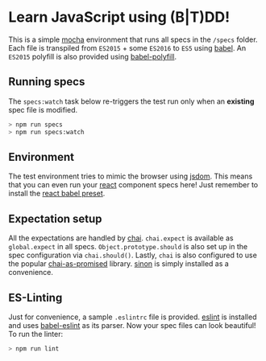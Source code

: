 # Learn JavaScript using (B|T)DD!
This is a simple [mocha](https://github.com/mochajs/mocha) environment that runs  all specs in the `/specs` folder. Each file is transpiled from `ES2015` + some `ES2016` to `ES5` using [babel](https://github.com/babel/babel). An `ES2015` polyfill is also provided using [babel-polyfill](https://babeljs.io/docs/usage/polyfill/).

## Running specs
The `specs:watch` task below re-triggers the test run only when an **existing** spec file is modified.

```bash
> npm run specs
> npm run specs:watch
```

## Environment
The test environment tries to mimic the browser using [jsdom](https://github.com/tmpvar/jsdom). This means that you can even run your [react](https://github.com/facebook/react) component specs here! Just remember to install the [react babel preset](http://babeljs.io/docs/plugins/preset-react/).

## Expectation setup
All the expectations are handled by [chai](https://github.com/chaijs/chai). `chai.expect` is available as `global.expect` in all specs. `Object.prototype.should` is also set up in the spec configuration via `chai.should()`. Lastly, `chai` is also configured to use the popular [chai-as-promised](https://github.com/domenic/chai-as-promised/) library. [sinon](https://github.com/sinonjs/sinon) is simply installed as a convenience.

## ES-Linting
Just for convenience, a sample `.eslintrc` file is provided. [eslint](https://github.com/eslint/eslint) is installed and uses [babel-eslint](https://github.com/babel/babel-eslint) as its parser. Now your spec files can look beautiful! To run the linter:

```bash
> npm run lint
```
